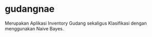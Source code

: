 # gudangnae
Merupakan Aplikasi Inventory Gudang sekaligus Klasifikasi dengan menggunakan Naive Bayes.
